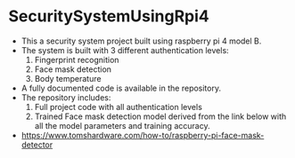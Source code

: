 # SecuritySystemUsingRpi4
- This a security system project built using raspberry pi 4 model B.
- The system is built with 3 different authentication levels:
  1. Fingerprint recognition
  2. Face mask detection
  3. Body temperature
- A fully documented code is available in the repository.
- The repository includes:
  1. Full project code with all authentication levels
  2. Trained Face mask detection model derived from the link below with all the model parameters and training accuracy.
- https://www.tomshardware.com/how-to/raspberry-pi-face-mask-detector
